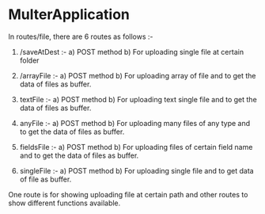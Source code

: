 # MulterApplication

In routes/file, there are 6 routes as follows :-

1) /saveAtDest :-
a) POST method
b) For uploading single file at certain folder

2) /arrayFile :-
a) POST method
b) For uploading array of file and to get the data of files as buffer.

3) textFile :-
a) POST method
b) For uploading text single file and to get the data of files as buffer.

4) anyFile :- 
a) POST method
b) For uploading many files of any type and to get the data of files as buffer.

5) fieldsFile :-
a) POST method
b) For uploading files of certain field name and to get the data of files as buffer.

6) singleFile :-
a) POST method
b) For uploading single file and to get data of file as buffer.

One route is for showing uploading file at certain path and other routes to show different functions available.
